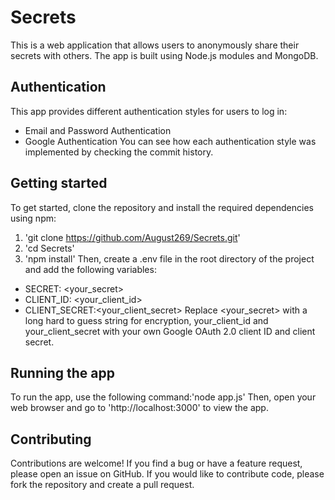 # Secrets
This is a web application that allows users to anonymously share their secrets with others. The app is built using Node.js modules and MongoDB.

## Authentication
This app provides different authentication styles for users to log in:
- Email and Password Authentication
- Google Authentication
You can see how each authentication style was implemented by checking the commit history.

## Getting started
To get started, clone the repository and install the required dependencies using npm:
1. 'git clone https://github.com/August269/Secrets.git'
2. 'cd Secrets'
3. 'npm install'
Then, create a .env file in the root directory of the project and add the following variables:
- SECRET: <your_secret>
- CLIENT_ID: <your_client_id>
- CLIENT_SECRET:<your_client_secret>
Replace <your_secret> with a long hard to guess string for encryption, your_client_id and your_client_secret with your own Google OAuth 2.0 client ID and client secret.

## Running the app
To run the app, use the following command:'node app.js'
Then, open your web browser and go to 'http://localhost:3000' to view the app.

## Contributing
Contributions are welcome! If you find a bug or have a feature request, please open an issue on GitHub. If you would like to contribute code, please fork the repository and create a pull request.
